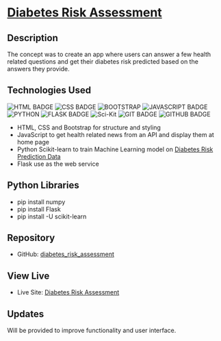 # [Diabetes Risk Assessment](https://github.com/MegAgainDev/mlaas/riskassesment/db/)

## Description
The concept was to create an app where users can answer a few health related questions and get their diabetes risk predicted based on the answers they provide.

## Technologies Used
![HTML BADGE](https://img.shields.io/badge/HTML-239120?style=for-the-badge&logo=html5&logoColor=white)
![CSS BADGE](https://img.shields.io/badge/CSS-239120?&style=for-the-badge&logo=css3&logoColor=white)
![BOOTSTRAP](https://img.shields.io/badge/GitHub-100000?style=for-the-badge&logo=github&logoColor=white)
![JAVASCRIPT BADGE](https://img.shields.io/badge/JavaScript-323330?style=for-the-badge&logo=javascript&logoColor=F7DF1E)
![PYTHON](https://img.shields.io/badge/python-3670A0?style=for-the-badge&logo=python&logoColor=ffdd54)
![FLASK BADGE](https://img.shields.io/badge/Flask-000000?style=for-the-badge&logo=flask&logoColor=white)
![Sci-Kit](https://img.shields.io/badge/Scikit-blue)
![GIT BADGE](https://img.shields.io/badge/GIT-E44C30?style=for-the-badge&logo=git&logoColor=white)
![GITHUB BADGE](https://img.shields.io/badge/GitHub-100000?style=for-the-badge&logo=github&logoColor=white)

- HTML, CSS and Bootstrap for structure and styling
- JavaScript to get health related news from an API and display them at home page
- Python Scikit-learn to train Machine Learning model on [Diabetes Risk Prediction Data](https://archive.ics.uci.edu/ml/datasets/Early+stage+diabetes+risk+prediction+dataset.) 
- Flask use as the web service

## Python Libraries
- pip install numpy
- pip install Flask
- pip install -U scikit-learn

## Repository
- GitHub: [diabetes_risk_assessment](https://github.com/MegAgainDev/ai-mlaas-scikit/)

## View Live
- Live Site: [Diabetes Risk Assessment](http://MegAgaindev.pythonanywhere.com/)

## Updates
Will be provided to improve functionality and user interface.
